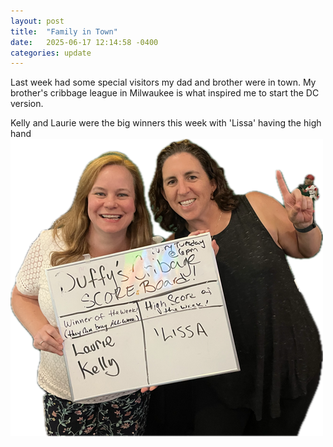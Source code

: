 ```yaml
---
layout: post
title:  "Family in Town"
date:   2025-06-17 12:14:58 -0400
categories: update
---
```


Last week had some special visitors my dad and brother were in town. My brother's cribbage league in Milwaukee is what inspired me to start the DC version.

Kelly and Laurie were the big winners this week with 'Lissa' having the high hand ![Kelly Laurie celebrating](/images/kelly-laurie.png)